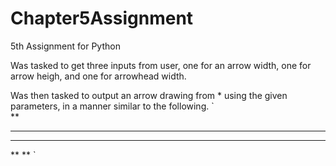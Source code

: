 # Chapter5Assignment
 5th Assignment for Python

Was tasked to get three inputs from user, one for an arrow width, one for arrow heigh, and one for arrowhead width.

Was then tasked to output an arrow drawing from * using the given parameters, in a manner similar to the following.
`    
   **   
  ****
 ******
   **
   **
`

